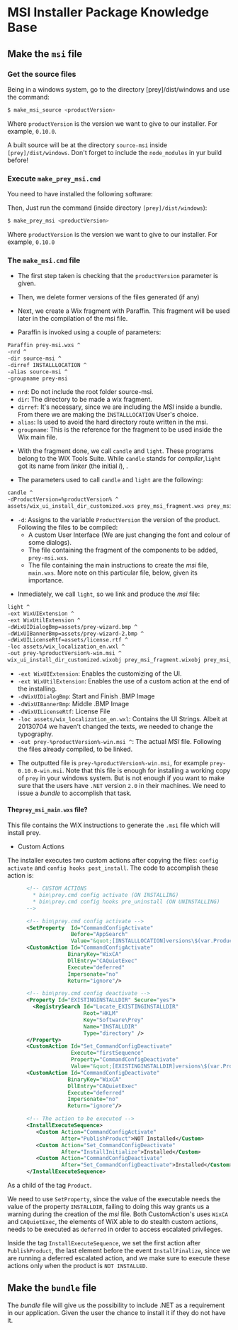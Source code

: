 # MSI Installer Package Knowledge Base

## Make the `msi` file

### Get the source files

Being in a windows system, go to the directory [prey]/dist/windows and use the command:

````bash
$ make_msi_source <productVersion>
````

Where `productVersion` is the version we want to give to our installer. For example, `0.10.0`.

A built source will be at the directory `source-msi` inside `[prey]/dist/windows`. Don't forget to include the `node_modules` in yur build before!

### Execute `make_prey_msi.cmd`

You need to have installed the following software:


Then, Just run the command (inside directory `[prey]/dist/windows`):

````bash
$ make_prey_msi <productVersion>
````

Where `productVersion` is the version we want to give to our installer. For example, `0.10.0`

### The `make_msi.cmd` file

* The first step taken is checking that the `productVersion` parameter is given.

* Then, we delete former versions of the files generated (if any)

* Next, we create a Wix fragment with Paraffin. This fragment will be used later in the compilation of the msi file.

* Paraffin is invoked using a couple of parameters:

````bash
Paraffin prey-msi.wxs ^
-nrd ^
-dir source-msi ^
-dirref INSTALLLOCATION ^
-alias source-msi ^
-groupname prey-msi
````

  - `nrd`: Do not include the root folder source-msi.
  - `dir`: The directory to be made a wix fragment.
  - `dirref`: It's necessary, since we are including the _MSI_ inside a bundle. From there we are making the `INSTALLLOCATION` User's choice.
  - `alias`: Is used to avoid the hard directory route written in the msi.
  - `groupname`: This is the reference for the fragment to be used inside the Wix main file.

* With the fragment done, we call `candle` and `light`. These programs belong to the WiX Tools Suite. While `candle` stands for _compiler_,`light` got its name from _linker_ (the initial _l_), .

* The parameters used to call `candle` and `light` are the following:

````bash
candle ^
-dProductVersion=%productVersion% ^
assets/wix_ui_install_dir_customized.wxs prey_msi_fragment.wxs prey_msi_main.wxs
````

  - `-d`: Assigns to the variable `ProductVersion` the version of the product.
  Following the files to be compiled:
    - A custom User Interface (We are just changing the font and colour of some dialogs).
    - The file containing the fragment of the components to be added, `prey-msi.wxs`.
    - The file containing the main instructions to create the _msi_ file, `main.wxs`. More note on this particular file, below, given its importance.

* Inmediately, we call `light`, so we link and produce the _msi_ file:

````bash
light ^
-ext WixUIExtension ^
-ext WixUtilExtension ^
-dWixUIDialogBmp=assets/prey-wizard.bmp ^
-dWixUIBannerBmp=assets/prey-wizard-2.bmp ^
-dWixUILicenseRtf=assets/license.rtf ^
-loc assets/wix_localization_en.wxl ^
-out prey-%productVersion%-win.msi ^
wix_ui_install_dir_customized.wixobj prey_msi_fragment.wixobj prey_msi_main.wixobj
````

  - `-ext WixUIExtension`: Enables the customizing of the UI.
  - `-ext WixUtilExtension`: Enables the use of a custom action at the end of the installing.
  - `-dWixUIDialogBmp`: Start and Finish .BMP Image
  - `-dWixUIBannerBmp`: Middle .BMP Image
  - `-dWixUILicenseRtf`: License File
  - `-loc assets/wix_localization_en.wxl`: Contains the UI Strings. Albeit at 20130704 we haven't changed the texts, we needed to change the typography.
  - `-out prey-%productVersion%-win.msi ^`: The actual _MSI_ file.
	Following the files already compiled, to be linked.

* The outputted file is `prey-%productVersion%-win.msi`, for example `prey-0.10.0-win.msi`. Note that this file is enough for installing a working copy of `prey` in your windows system. But is not enough if you want to make sure that the users have `.NET` version `2.0` in their machines. We need to issue a _bundle_ to accomplish that task.

#### The`prey_msi_main.wxs` file?

This file contains the WiX instructions to generate the `.msi` file which will install prey.

* Custom Actions

The installer executes two custom actions after copying the files: `config activate` and `config hooks post_install`. The code to accomplish these action is:

````xml
      <!-- CUSTOM ACTIONS
        * bin\prey.cmd config activate (ON INSTALLING)
        * bin\prey.cmd config hooks pre_uninstall (ON UNINSTALLING)
      -->

      <!-- bin\prey.cmd config activate -->
      <SetProperty  Id="CommandConfigActivate"
                    Before="AppSearch"
                    Value="&quot;[INSTALLLOCATION]versions\$(var.ProductVersion)\bin\prey.cmd&quot; config activate"/>
      <CustomAction Id="CommandConfigActivate"
                   BinaryKey="WixCA"
                   DllEntry="CAQuietExec"
                   Execute="deferred"
                   Impersonate="no"
                   Return="ignore"/>

      <!-- bin\prey.cmd config deactivate -->
      <Property Id="EXISTINGINSTALLDIR" Secure="yes">
        <RegistrySearch Id="Locate_EXISTINGINSTALLDIR"
                        Root="HKLM"
                        Key="Software\Prey"
                        Name="INSTALLDIR"
                        Type="directory" />
      </Property>
      <CustomAction Id="Set_CommandConfigDeactivate"
                    Execute="firstSequence"
                    Property="CommandConfigDeactivate"
                    Value="&quot;[EXISTINGINSTALLDIR]versions\$(var.ProductVersion)\bin\prey.cmd&quot; config deactivate" />
      <CustomAction Id="CommandConfigDeactivate"
                   BinaryKey="WixCA"
                   DllEntry="CAQuietExec"
                   Execute="deferred"
                   Impersonate="no"
                   Return="ignore"/>

      <!-- The action to be executed -->
      <InstallExecuteSequence>
         <Custom Action="CommandConfigActivate"
                 After="PublishProduct">NOT Installed</Custom>
         <Custom Action="Set_CommandConfigDeactivate"
                 After="InstallInitialize">Installed</Custom>
         <Custom Action="CommandConfigDeactivate"
                 After="Set_CommandConfigDeactivate">Installed</Custom>
      </InstallExecuteSequence>
````

As a child of the tag `Product`.

We need to use `SetProperty`, since the value of the executable needs the value of the property `INSTALLDIR`, failing to doing this way grants us a warning during the creation of the _msi_ file. Both CustomAction's uses `WixCA` and `CAQuietExec`, the elements of WiX able to do stealth custom actions, needs to be executed as `deferred` in order to access escalated privileges.

Inside the tag `InstallExecuteSequence`, we set the first action after `PublishProduct`, the last element before the event `InstallFinalize`, since we are running a deferred escalated action, and we make sure to execute these actions only when the product is `NOT INSTALLED`.

## Make the `bundle` file

The _bundle_ file will give us the possibility to include .NET as a requirement in our application. Given the user the chance to install it if they do not have it.

